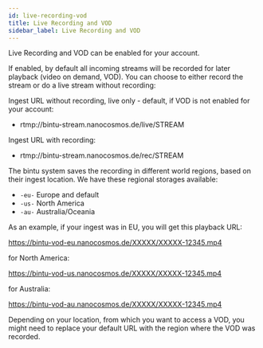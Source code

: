 ```yaml
---
id: live-recording-vod
title: Live Recording and VOD
sidebar_label: Live Recording and VOD
---
```


Live Recording and VOD can be enabled for your account.

If enabled, by default all incoming streams will be recorded for later 
playback (video on demand, VOD).
You can choose to either record the stream or
do a live stream without recording:

Ingest URL without recording, live only - default, if VOD is not enabled for your account:

- rtmp://bintu-stream.nanocosmos.de/live/STREAM

Ingest URL with recording:

- rtmp://bintu-stream.nanocosmos.de/rec/STREAM

The bintu system saves the recording in different world regions,
based on their ingest location.
We have these regional storages available:

- `-eu-` Europe and default
- `-us-` North America
- `-au-` Australia/Oceania

As an example, if your ingest was in EU, you will get this playback URL:

https://bintu-vod-eu.nanocosmos.de/XXXXX/XXXXX-12345.mp4

for North America:

https://bintu-vod-us.nanocosmos.de/XXXXX/XXXXX-12345.mp4

for Australia:

https://bintu-vod-au.nanocosmos.de/XXXXX/XXXXX-12345.mp4

Depending on your location, from which you want to access a VOD, you might need to replace your default URL with the region where the VOD was recorded.
